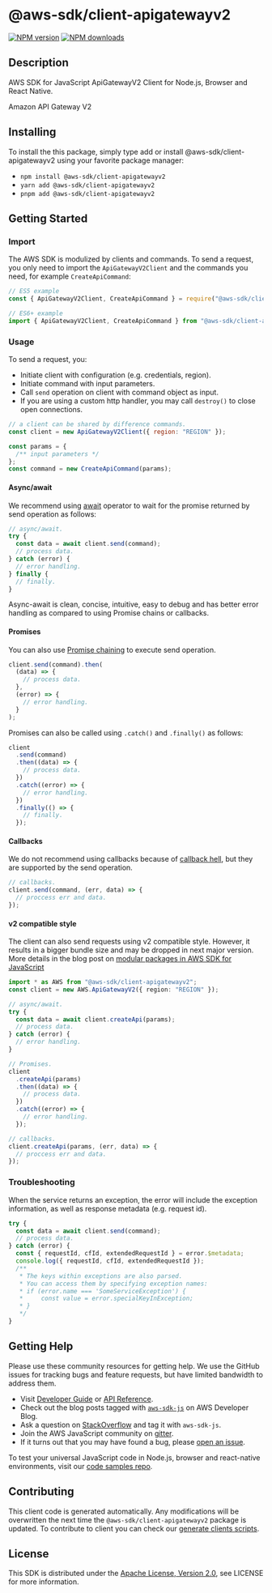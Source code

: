 # @aws-sdk/client-apigatewayv2

[![NPM version](https://img.shields.io/npm/v/@aws-sdk/client-apigatewayv2/latest.svg)](https://www.npmjs.com/package/@aws-sdk/client-apigatewayv2)
[![NPM downloads](https://img.shields.io/npm/dm/@aws-sdk/client-apigatewayv2.svg)](https://www.npmjs.com/package/@aws-sdk/client-apigatewayv2)

## Description

AWS SDK for JavaScript ApiGatewayV2 Client for Node.js, Browser and React Native.

<p>Amazon API Gateway V2</p>

## Installing

To install the this package, simply type add or install @aws-sdk/client-apigatewayv2
using your favorite package manager:

- `npm install @aws-sdk/client-apigatewayv2`
- `yarn add @aws-sdk/client-apigatewayv2`
- `pnpm add @aws-sdk/client-apigatewayv2`

## Getting Started

### Import

The AWS SDK is modulized by clients and commands.
To send a request, you only need to import the `ApiGatewayV2Client` and
the commands you need, for example `CreateApiCommand`:

```js
// ES5 example
const { ApiGatewayV2Client, CreateApiCommand } = require("@aws-sdk/client-apigatewayv2");
```

```ts
// ES6+ example
import { ApiGatewayV2Client, CreateApiCommand } from "@aws-sdk/client-apigatewayv2";
```

### Usage

To send a request, you:

- Initiate client with configuration (e.g. credentials, region).
- Initiate command with input parameters.
- Call `send` operation on client with command object as input.
- If you are using a custom http handler, you may call `destroy()` to close open connections.

```js
// a client can be shared by difference commands.
const client = new ApiGatewayV2Client({ region: "REGION" });

const params = {
  /** input parameters */
};
const command = new CreateApiCommand(params);
```

#### Async/await

We recommend using [await](https://developer.mozilla.org/en-US/docs/Web/JavaScript/Reference/Operators/await)
operator to wait for the promise returned by send operation as follows:

```js
// async/await.
try {
  const data = await client.send(command);
  // process data.
} catch (error) {
  // error handling.
} finally {
  // finally.
}
```

Async-await is clean, concise, intuitive, easy to debug and has better error handling
as compared to using Promise chains or callbacks.

#### Promises

You can also use [Promise chaining](https://developer.mozilla.org/en-US/docs/Web/JavaScript/Guide/Using_promises#chaining)
to execute send operation.

```js
client.send(command).then(
  (data) => {
    // process data.
  },
  (error) => {
    // error handling.
  }
);
```

Promises can also be called using `.catch()` and `.finally()` as follows:

```js
client
  .send(command)
  .then((data) => {
    // process data.
  })
  .catch((error) => {
    // error handling.
  })
  .finally(() => {
    // finally.
  });
```

#### Callbacks

We do not recommend using callbacks because of [callback hell](http://callbackhell.com/),
but they are supported by the send operation.

```js
// callbacks.
client.send(command, (err, data) => {
  // proccess err and data.
});
```

#### v2 compatible style

The client can also send requests using v2 compatible style.
However, it results in a bigger bundle size and may be dropped in next major version. More details in the blog post
on [modular packages in AWS SDK for JavaScript](https://aws.amazon.com/blogs/developer/modular-packages-in-aws-sdk-for-javascript/)

```ts
import * as AWS from "@aws-sdk/client-apigatewayv2";
const client = new AWS.ApiGatewayV2({ region: "REGION" });

// async/await.
try {
  const data = await client.createApi(params);
  // process data.
} catch (error) {
  // error handling.
}

// Promises.
client
  .createApi(params)
  .then((data) => {
    // process data.
  })
  .catch((error) => {
    // error handling.
  });

// callbacks.
client.createApi(params, (err, data) => {
  // proccess err and data.
});
```

### Troubleshooting

When the service returns an exception, the error will include the exception information,
as well as response metadata (e.g. request id).

```js
try {
  const data = await client.send(command);
  // process data.
} catch (error) {
  const { requestId, cfId, extendedRequestId } = error.$metadata;
  console.log({ requestId, cfId, extendedRequestId });
  /**
   * The keys within exceptions are also parsed.
   * You can access them by specifying exception names:
   * if (error.name === 'SomeServiceException') {
   *     const value = error.specialKeyInException;
   * }
   */
}
```

## Getting Help

Please use these community resources for getting help.
We use the GitHub issues for tracking bugs and feature requests, but have limited bandwidth to address them.

- Visit [Developer Guide](https://docs.aws.amazon.com/sdk-for-javascript/v3/developer-guide/welcome.html)
  or [API Reference](https://docs.aws.amazon.com/AWSJavaScriptSDK/v3/latest/index.html).
- Check out the blog posts tagged with [`aws-sdk-js`](https://aws.amazon.com/blogs/developer/tag/aws-sdk-js/)
  on AWS Developer Blog.
- Ask a question on [StackOverflow](https://stackoverflow.com/questions/tagged/aws-sdk-js) and tag it with `aws-sdk-js`.
- Join the AWS JavaScript community on [gitter](https://gitter.im/aws/aws-sdk-js-v3).
- If it turns out that you may have found a bug, please [open an issue](https://github.com/aws/aws-sdk-js-v3/issues/new/choose).

To test your universal JavaScript code in Node.js, browser and react-native environments,
visit our [code samples repo](https://github.com/aws-samples/aws-sdk-js-tests).

## Contributing

This client code is generated automatically. Any modifications will be overwritten the next time the `@aws-sdk/client-apigatewayv2` package is updated.
To contribute to client you can check our [generate clients scripts](https://github.com/aws/aws-sdk-js-v3/tree/main/scripts/generate-clients).

## License

This SDK is distributed under the
[Apache License, Version 2.0](http://www.apache.org/licenses/LICENSE-2.0),
see LICENSE for more information.
